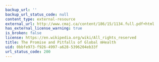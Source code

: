```yaml
---
backup_url: ''
backup_url_status_code: null
content_type: external-resource
external_url: http://www.cmaj.ca/content/186/15/1134.full.pdf+html
has_external_license_warning: true
is_broken: false
license: https://en.wikipedia.org/wiki/All_rights_reserved
title: The Promise and Pitfalls of Global mHealth
uid: 0bbfe973-f926-4997-a628-5396204eb33f
url_status_code: 200
---
```

